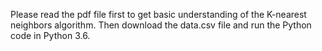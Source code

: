 Please read the pdf file first to get basic understanding of the K-nearest neighbors algorithm. 
Then download the data.csv file and run the Python code in Python 3.6.
